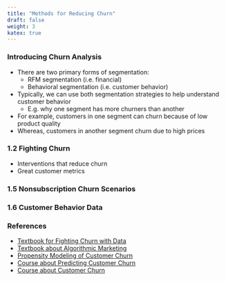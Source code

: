 ```yaml
---
title: "Methods for Reducing Churn"
draft: false
weight: 3
katex: true
---
```


### Introducing Churn Analysis
- There are two primary forms of segmentation:
    - RFM segmentation (i.e. financial)
    - Behavioral segmentation (i.e. customer behavior)
- Typically, we can use both segmentation strategies to help understand customer behavior
    - E.g. why one segment has more churners than another
- For example, customers in one segment
can churn because of low product quality
- Whereas, customers in another segment churn due to high prices

### 1.2 Fighting Churn
- Interventions that reduce churn
- Great customer metrics

### 1.5 Nonsubscription Churn Scenarios

### 1.6 Customer Behavior Data

### References
- [Textbook for Fighting Churn with Data](https://fightchurnwithdata.com/)
- [Textbook about Algorithmic Marketing](https://algorithmicweb.files.wordpress.com/2018/07/algorithmic-marketing-ai-for-marketing-operations-r1-7g.pdf)
- [Propensity Modeling of Customer Churn](https://www.kaggle.com/mittii/churn-predict-0-97777)
- [Course about Predicting Customer Churn](https://www.datacamp.com/courses/marketing-analytics-predicting-customer-churn-in-python)
- [Course about Customer Churn](https://www.datacamp.com/courses/machine-learning-for-marketing-in-python)
